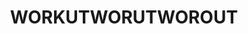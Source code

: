 ---
ee_id: '4491'
site: '1'
type: '2'
long_id: 2020-004 WORKUTWORUTWOROUT
url: 2020-004-workutworutworout
title: WORKUTWORUTWOROUT
year: '2020'
medium: IQDemy Premium UV ink on IKEA LINNMON table tops
commission:
dims: 78.75 x 94.5
pitch:
ps:
live_url:
related:
youtube:
imgs: workutworutworout-2020-004-db-ih--D6cD.jpg
subheading:
display_year: '2020'
download:
add_credit:
add_credits:
related_code:
layout: things-i-made
---
